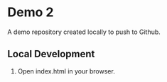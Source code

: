 # Demo 2

A demo repository created locally to push to Github.

## Local Development

1. Open index.html in your browser.